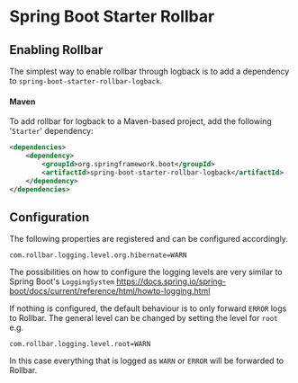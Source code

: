 # Spring Boot Starter Rollbar

## Enabling Rollbar
The simplest way to enable rollbar through logback is to add a dependency to
`spring-boot-starter-rollbar-logback`.
 
#### Maven
To add rollbar for logback to a Maven-based project, add the following '`Starter`' dependency:

```xml
<dependencies>
    <dependency>
        <groupId>org.springframework.boot</groupId>
        <artifactId>spring-boot-starter-rollbar-logback</artifactId>
    </dependency>
</dependencies>
```

## Configuration
The following properties are registered and can be configured accordingly.

`com.rollbar.logging.level.org.hibernate=WARN`

The possibilities on how to configure the logging levels are very similar to Spring Boot's `LoggingSystem` https://docs.spring.io/spring-boot/docs/current/reference/html/howto-logging.html

If nothing is configured, the default behaviour is to only forward `ERROR` logs to Rollbar. The general level can be
changed by setting the level for `root` e.g.

`com.rollbar.logging.level.root=WARN`

In this case everything that is logged as `WARN` or `ERROR` will be forwarded to Rollbar.